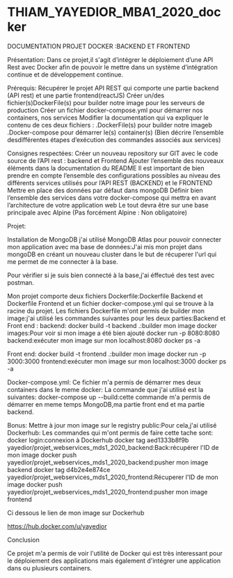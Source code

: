 # THIAM_YAYEDIOR_MBA1_2020_docker

DOCUMENTATION PROJET DOCKER :BACKEND ET FRONTEND

Présentation:
Dans ce projet,il s'agit d’intégrer le déploiement d’une API Rest avec Docker afin de pouvoir le mettre dans un système d’intégration continue et de développement continue.

Prérequis:
Récupérer le projet API REST qui comporte une partie backend (API rest) et une partie frontend(reactJS)
Créer un/des fichier(s)DockerFile(s) pour builder notre image pour les serveurs de production
Créer un fichier docker-compose.yml pour démarrer nos containers, nos services
Modifier la documentation qui va expliquer le contenu de ces deux fichiers :
.DockerFile(s) pour builder notre imageb
.Docker-compose pour démarrer le(s) container(s) (Bien décrire l’ensemble desdifférentes étapes d’exécution des commandes associés aux services)

Consignes respectées:
Créer un nouveau repository sur GIT avec le code source de l’API rest : backend et Frontend
Ajouter l’ensemble des nouveaux éléments dans la documentation du README
Il est important de bien prendre en compte l’ensemble des configurations possibles au niveau des différents services utilisés pour l’API REST (BACKEND) et le FRONTEND
Mettre en place des données par défaut dans mongoDB
Définir bien l’ensemble des services dans votre docker-compose qui mettra en avant l’architecture de votre application web
Le tout devra être sur une base principale avec Alpine (Pas forcément Alpine : Non obligatoire)

Projet:

Installation de MongoDB
j'ai utilisé MongoDB Atlas pour pouvoir connecter mon application avec ma base de données:J'ai mis mon projet dans mongoDB en créant un nouveau cluster dans le but de récuperer l'url qui me permet de me connecter à la base.

Pour vérifier si je suis bien connecté à la base,j'ai éffectué des test avec postman.

Mon  projet comporte deux fichiers Dockerfile:Dockerfile Backend et Dockerfile Frontend et un fichier docker-compose.yml qui se trouve à la racine du projet.
Les fichiers Dockerfile m'ont permis de builder mon image:j'ai utilisé les commandes suivantes pour les deux parties:Backend et Front end :
backend:
docker build -t backend .:builder mon image 
docker images:Pour voir si mon image a été bien ajouté
docker run -p 8080:8080 backend:exécuter mon image sur mon localhost:8080
docker ps -a

Front end:
docker build -t frontend .:builder mon image
docker run -p 3000:3000 frontend:exécuter mon image sur mon localhost:3000
docker ps -a

Docker-compose.yml:
Ce fichier m'a permis de démarrer mes deux containers dans le meme docker:
La commande que j'ai utilisé est la suivantes:
docker-compose up --build:cette commande m'a permis de démarrer en meme temps MongoDB,ma partie front end et ma partie backend.

Bonus:
Mettre à jour mon image sur le registry public:Pour cela,j'ai utilisé Dockerhub:
Les commandes qui m'ont permis de faire cette tache sont:
docker login:connexion à Dockerhub
docker tag aed1333b8f9b yayedior/projet_webservices_mds1_2020_backend:Back:récupérer l'ID de mon image 
docker push yayedior/projet_webservices_mds1_2020_backend:pusher mon image backend
docker tag d4b2e4e874ce  yayedior/projet_webservices_mds1_2020_frontend:Récuperer l'ID de mon image
docker push yayedior/projet_webservices_mds1_2020_frontend:pusher mon image frontend

Ci dessous le lien de mon image sur Dockerhub

https://hub.docker.com/u/yayedior

Conclusion

Ce projet m'a permis de voir l'utilité de Docker qui est très interessant pour le déploiement des applications mais également d'intégrer une application dans ou plusieurs containers.

